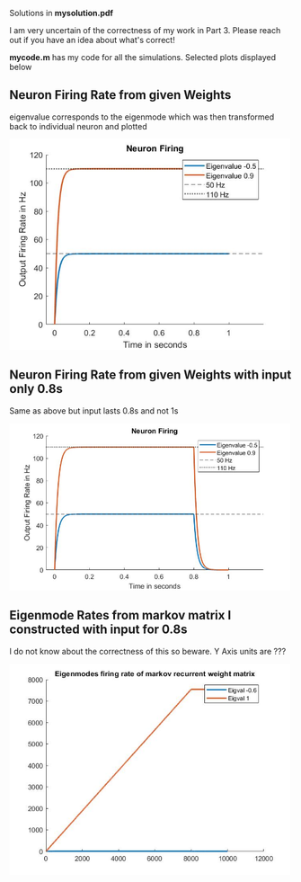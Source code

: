 Solutions in **mysolution.pdf** 

I am very uncertain of the correctness of my work in Part 3. Please reach out if you have an idea about what's correct!

**mycode.m** has my code for all the simulations. 
Selected plots displayed below

## Neuron Firing Rate from given Weights

eigenvalue corresponds to the eigenmode which was then transformed back to individual neuron and plotted

<img src="./images/neuron_given.jpg" width=500>

## Neuron Firing Rate from given Weights with input only 0.8s

Same as above but input lasts 0.8s and not 1s

<img src="./images/neuron_given_0.8s.jpg" width=500>


## Eigenmode Rates from markov matrix I constructed with input for 0.8s

I do not know about the correctness of this so beware. Y Axis units are ???

<img src="./images/eigen_markov.jpg" width=500>
